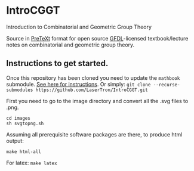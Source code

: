 # IntroCGGT
Introduction to Combinatorial and Geometric Group Theory

Source in [PreTeXt](http://mathbook.pugetsound.edu) format for open source [GFDL](https://www.gnu.org/copyleft/fdl.html)-licensed textbook/lecture notes on combinatorial and geometric group theory.

## Instructions to get started.
 Once this repository has been cloned you need to update the `mathbook` submodule. [See here for instructions](https://git-scm.com/book/en/v2/Git-Tools-Submodules). Or simply:
`git clone --recurse-submodules https://github.com/LaserTron/IntroCGGT.git`

First you need to go to the image directory and convert all the .svg files to .png.
```
cd images
sh svgtopng.sh
```
Assuming all prerequisite software packages are there, to produce html output:
```
make html-all
```
For latex:
`make latex`
